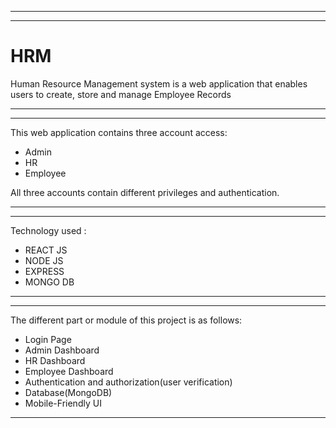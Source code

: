 -------------
-------------

# HRM
Human Resource Management system is a web application that enables users to create, store and manage Employee Records

-------------
-------------

This web application contains three account access:
- Admin
- HR
- Employee

All three accounts contain different privileges and authentication.

-------------
-------------

Technology used :
- REACT JS
- NODE JS 
- EXPRESS
- MONGO DB

-------------
-------------

The different part or module of this project is as follows:
- Login Page
- Admin Dashboard
- HR Dashboard
- Employee Dashboard
- Authentication and authorization(user verification)
- Database(MongoDB)
- Mobile-Friendly UI

-------------
